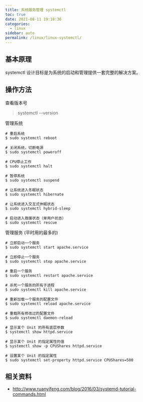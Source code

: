 ```yaml
---
title: 系统服务管理 systemctl
toc: true
date: 2021-08-11 19:18:36
categories: 
  - linux
sidebar: auto
permalink: /linux/linux-systemctl/
---
```



## 基本原理

systemctl 设计目标是为系统的启动和管理提供一套完整的解决方案。


## 操作方法

查看版本号 

> systemctl --version

管理系统

 ```
# 重启系统
$ sudo systemctl reboot

# 关闭系统，切断电源
$ sudo systemctl poweroff

# CPU停止工作
$ sudo systemctl halt

# 暂停系统
$ sudo systemctl suspend

# 让系统进入冬眠状态
$ sudo systemctl hibernate

# 让系统进入交互式休眠状态
$ sudo systemctl hybrid-sleep

# 启动进入救援状态（单用户状态）
$ sudo systemctl rescue
 ```

  管理服务 (平时用的最多的)

  ```
# 立即启动一个服务
$ sudo systemctl start apache.service

# 立即停止一个服务
$ sudo systemctl stop apache.service

# 重启一个服务
$ sudo systemctl restart apache.service

# 杀死一个服务的所有子进程
$ sudo systemctl kill apache.service

# 重新加载一个服务的配置文件
$ sudo systemctl reload apache.service

# 重载所有修改过的配置文件
$ sudo systemctl daemon-reload

# 显示某个 Unit 的所有底层参数
$ systemctl show httpd.service

# 显示某个 Unit 的指定属性的值
$ systemctl show -p CPUShares httpd.service

# 设置某个 Unit 的指定属性
$ sudo systemctl set-property httpd.service CPUShares=500
  ```

  ## 相关资料

  - http://www.ruanyifeng.com/blog/2016/03/systemd-tutorial-commands.html
